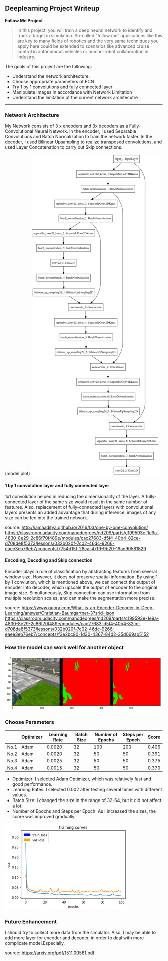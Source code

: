 ## Deeplearning Project Writeup ##

**Follow Me Project**

>In this project, you will train a deep neural network to identify and track a target in simulation. So-called “follow me” applications like this are key to many fields of robotics and the very same techniques you apply here could be extended to scenarios like advanced cruise control in autonomous vehicles or human-robot collaboration in industry.

The goals of this project are the following:
* Understand the network architecture.
* Choose appropriate parameters of FCN
* Try 1 by 1 convolutions and fully connected layer
* Manipulate Images in accordance with Network Limitation
* Understand the limitation of the current network architecutre

[image1]: ./example/model.png "model plot"
[image2]: ./example/segmentation_image.png "segmentation image"
[image3]: ./example/learning_history.png "learning history"


----
### Network Architecture ###

My Network consists of 3 x encoders and 3x decoders as a Fully-Convolutional Neural Network. In the encoder, I used Separable Convolutions and Batch Normalization to train the network faster. In the decoder, I used Bilinear Upsampling to realize transposed convolutions, and used Layer Concatenation to carry out Skip connections.

(model plot)
![alt text][image1]


#### 1 by 1 convolution layer and fully connected layer ####

1x1 convolution helped in reducing the dimensionality of the layer. A fully-connected layer of the same size would result in the same number of features. Also, replacement of fully-connected layers with convolutional layers presents an added advantage that during inference, images of any size can be fed into the trained network.

source: 
http://iamaaditya.github.io/2016/03/one-by-one-convolution/
https://classroom.udacity.com/nanodegrees/nd209/parts/c199593e-1e9a-4830-8e29-2c86f70f489e/modules/cac27683-d5f4-40b4-82ce-d708de8f5373/lessons/032b020f-7c02-46dc-9266-eaee3eb76eb7/concepts/7754d15f-28ca-47f9-9b20-19ae90581829


#### Encoding, Decoding and Skip connection ####

Encoder plays a role of classification by abstracting features from several window size. However, it does not preserve spatial information. By using 1 by 1 convlution, which is mentioned above, we can connect the output of encoder into decoder, which upscale the output of encoder to the original image size. Simultaneously, Skip connection can use information from multiple resolution scales, and can make the segmentation more precise.

source:
https://www.quora.com/What-is-an-Encoder-Decoder-in-Deep-Learning/answer/Christian-Baumgartner-3?srid=ison
https://classroom.udacity.com/nanodegrees/nd209/parts/c199593e-1e9a-4830-8e29-2c86f70f489e/modules/cac27683-d5f4-40b4-82ce-d708de8f5373/lessons/032b020f-7c02-46dc-9266-eaee3eb76eb7/concepts/f3e2bc90-1d30-4367-84d2-35d069ab5152


### How the model can work well for another object ###


![alt text][image2]


### Choose Parameters ###

|  | Optimizer | Learning Rate | Batch Size | Number of Epochs | Steps per Epoch | Score |
|----|----|----|----|----|----|----|
| No.1 | Adam | 0.0020 | 32 | 100 | 200 | 0.406 |
| No.2 | Adam | 0.0020 | 32 | 50  | 50  | 0.391 |
| No.3 | Adam | 0.0025 | 32 | 50  | 50  | 0.375 |
| No.4 | Adam | 0.0015 | 32 | 50  | 50  | 0.370 |

* Optimizer: I selected Adam Optimizer, which was relatively fast and good performance.
* Learning Rates: I selected 0.002 after testing several times with different values.
* Batch Size: I changed the size in the range of 32-64, but it did not affect a lot.
* Number of Epochs and Steps per Epoch: As I increased the sizes, the score was improved gradually.

![alt text][image3]


### Future Enhancement ###
I should try to collect more data from the simulator. Also, I may be able to add more layer for encoder and decoder, in order to deal with more complicate model.Especially, 

source:
https://arxiv.org/pdf/1511.00561.pdf
